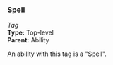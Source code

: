 ### Spell
*Tag*  
**Type:** Top-level  
**Parent:** Ability  

An ability with this tag is a "Spell".
